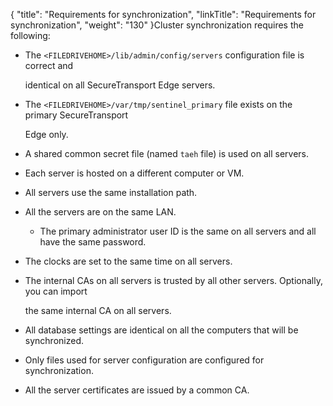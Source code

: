 {
    "title": "Requirements for synchronization",
    "linkTitle": "Requirements for synchronization",
    "weight": "130"
}Cluster synchronization requires the following:

-   The `<FILEDRIVEHOME>/lib/admin/config/servers` configuration file is correct and
    identical on all SecureTransport Edge servers.
-   The `<FILEDRIVEHOME>/var/tmp/sentinel_primary` file exists on the primary SecureTransport
    Edge only.
-   A shared common secret file (named `taeh` file) is used on all servers.
-   Each server is hosted on a different computer or VM.
-   All servers use the same installation path.
-   All the servers are on the same LAN.
    -   The primary administrator user ID is the same on all servers and all have the same password.
-   The clocks are set to the same time on all servers.
-   The internal CAs on all servers is trusted by all other servers. Optionally, you can import
    the same internal CA on all servers.
-   All database settings are identical on all the computers that will be synchronized.
-   Only files used for server configuration are configured for synchronization.
-   All the server certificates are issued by a common CA.
